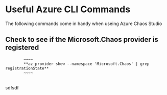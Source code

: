 # Useful Azure CLI Commands
The following commands come in handy when useing Azure Chaos Studio

## Check to see if the Microsoft.Chaos provider is registered <br>

            ~~~~
            **az provider show --namespace 'Microsoft.Chaos' | grep registrationState**
            ~~~~

<br>
sdfsdf
    
    
